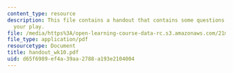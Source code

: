 ```yaml
---
content_type: resource
description: This file contains a handout that contains some questions for revising
  your play.
file: /media/https%3A/open-learning-course-data-rc.s3.amazonaws.com/21m-604-playwriting-i-spring-2005/d65f6989ef4a39aa2788a193e2104004_handout_wk10.pdf
file_type: application/pdf
resourcetype: Document
title: handout_wk10.pdf
uid: d65f6989-ef4a-39aa-2788-a193e2104004
---
```

